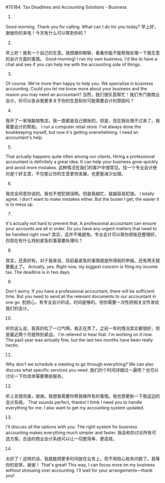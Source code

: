 #70184. Tax Deadlines and Accounting Solutions - Business

1.
Good morning. Thank you for calling. What can I do for you today?
早上好，谢谢你的来电！今天有什么可以帮到你的？

2.
早上好！我有一个自己的生意。我想跟你聊聊，看看你能不能帮我处理一下我生意的会计方面的事情。
Good morning! I run my own business. I'd like to have a chat and see if you can help me with the accounting side of things.

3.
Of course. We're more than happy to help you. We specialize in business accounting. Could you let me know more about your business and the reason you may need an accountant?
当然，我们很乐意帮忙！我们专门做商业会计。你可以告诉我更多关于你的生意和你可能需要会计的原因吗？

4.
我开了一家电脑销售店。我一直都是自己做账的。但是，现在我处理不过来了。我需要会计的帮助。
I run a computer retail store. I've always done the bookkeeping myself, but now it's getting overwhelming. I need an accountant's help.

5.
That actually happens quite often among our clients. Hiring a professional accountant is definitely a great idea. It can help your business grow quickly and avoid more mistakes.
这种情况在我们的客户中很常见。找一个专业会计绝对是个好主意，不仅能让你的生意更快发展，也更能减少出错。

6.
我完全同意你说的。我也不想犯错误啊。但是我越忙，就越容易犯错。
I totally agree. I don't want to make mistakes either. But the busier I get, the easier it is to mess up.

7.
It's actually not hard to prevent that. A professional accountant can ensure your accounts are all in order. Do you have any urgent matters that need to be handled right now?
其实，这并不难避免。专业会计可以帮你把账目整理好。你现在有什么特别紧急的事需要处理吗？

8.
其实，还真的有。对于我来说，目前最紧急的事情就是所得税的申报。还有两天就要截止了。
Actually, yes. Right now, my biggest concern is filing my income tax. The deadline is in two days.

9.
Don't worry. If you have a professional accountant, there will be sufficient time. But you need to send all the relevant documents to our accountant in one go.
别担心，有专业会计的话，时间是够的。但你需要一次性把相关文件发给我们的会计。

10.
听你这么说，我真的松了一口气啊。我正在弄了。之前一年的情况其实都很好，但是最近两个月就特别紧迫。
I'm relieved to hear that. I'm working on it now. The past year was actually fine, but the last two months have been really hectic.

11.
Why don't we schedule a meeting to go through everything? We can also discuss what specific services you need.
我们约个时间详细过一遍吧？也可以讨论一下你具体需要哪些服务。

12.
听上去很完美，谢谢。我想我需要你帮我做所有的事情。我也想更新一下我这边的会计系统。
That sounds perfect, thanks! I think I need you to handle everything for me. I also want to get my accounting system updated.

13.
I'll discuss all the options with you. The right system for business accounting makes everything much simpler and faster.
我会和你讨论所有可选方案。合适的商业会计系统可以让一切更简单、更高效。

14.
太好了！这样的话，我就能把更多时间放在业务上，而不用担心账务问题了。我等你的安排，谢谢！
That's great! This way, I can focus more on my business without stressing over accounting. I'll wait for your arrangements—thank you!
